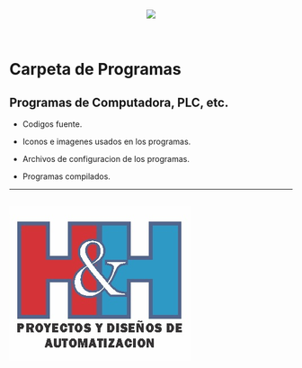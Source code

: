 <br/>
<p align="center">
  <img src="https://avatars2.githubusercontent.com/u/15052789?v=3&s=200">
</p>
<br/>

# Carpeta de Programas

## Programas de Computadora, PLC, etc. 

* Codigos fuente.

* Iconos e imagenes usados en los programas.

* Archivos de configuracion de los programas.

* Programas compilados.

---
![dryermon.jpg](/Programas/dryermon.jpg)
---
